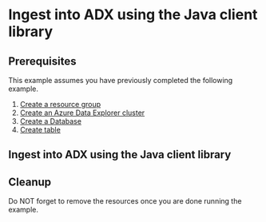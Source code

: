 
# Ingest into ADX using the Java client library

## Prerequisites

This example assumes you have previously completed the following example.

1. [Create a resource group](../../group/create/README.md)
1. [Create an Azure Data Explorer cluster](../create/README.md)
1. [Create a Database](../create-database/README.md)
1. [Create table](../create-table/README.md)

## Ingest into ADX using the Java client library



## Cleanup

Do NOT forget to remove the resources once you are done running the example.
